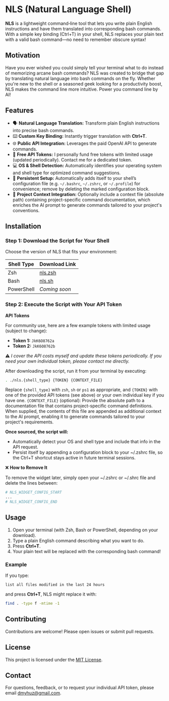 # NLS (Natural Language Shell)

**NLS** is a lightweight command‐line tool that lets you write plain English instructions and have them translated into corresponding bash commands. With a simple key binding (Ctrl+T) in your shell, NLS replaces your plain text with a valid bash command—no need to remember obscure syntax!

## Motivation

Have you ever wished you could simply tell your terminal what to do instead of memorizing arcane bash commands? NLS was created to bridge that gap by translating natural language into bash commands on the fly. Whether you're new to the shell or a seasoned geek looking for a productivity boost, NLS makes the command line more intuitive. Power you command line by AI!

## Features


- 🗣️ **Natural Language Translation:** Transform plain English instructions into precise bash commands.
- ⌨️ **Custom Key Binding:** Instantly trigger translation with **Ctrl+T**.
- 🌐 **Public API Integration:** Leverages the paid OpenAI API to generate commands.
- 🔑 **Free API Tokens:** I personally fund free tokens with limited usage (updated periodically). Contact me for a dedicated token.
- 💻 **OS & Shell Detection:** Automatically identifies your operating system and shell type for optimized command suggestions.
- 📌 **Persistent Setup:** Automatically adds itself to your shell’s configuration file (e.g. `~/.bashrc`, `~/.zshrc`, or `~/.profile`) for convenience; remove by deleting the marked configuration block.
- 📄 **Project Context Integration:** Optionally include a context file (absolute path) containing project-specific command documentation, which enriches the AI prompt to generate commands tailored to your project's conventions.



## Installation

### Step 1: Download the Script for Your Shell

Choose the version of NLS that fits your environment:

| **Shell Type**     | **Download Link**                                                 |
|--------------------|-------------------------------------------------------------------|
| Zsh                | [nls.zsh](https://github.com/DmytroHuzz/nls/blob/main/nls.zsh)    |
| Bash               | [nls.sh](https://github.com/DmytroHuzz/nls/blob/main/nls.sh)      |
| PowerShell         | *Coming soon*                                                     |

### Step 2: Execute the Script with Your API Token
**API Tokens**

For community use, here are a few example tokens with limited usage (subject to change):

- **Token 1:** `JkK6O8762a`
- **Token 2:** `JkK6O8762b`

⚠️ *I cover the API costs myself and update these tokens periodically. If you need your own individual token, please contact me directly.*

After downloading the script, run it from your terminal by executing:

```bash
. ./nls.{shell_type} {TOKEN} {CONTEXT_FILE}
```

Replace `{shell_type}` with `zsh`, `sh` or `ps1` as appropriate, and `{TOKEN}` with one of the provided API tokens (see above) or your own individual key if you have one. `{CONTEXT_FILE}` (optional): Provide the absolute path to a documentation file that contains project-specific command definitions. When supplied, the contents of this file are appended as additional context to the AI prompt, enabling it to generate commands tailored to your project's requirements.

**Once sourced, the script will:**

- Automatically detect your OS and shell type and include that info in the API request.
- Persist itself by appending a configuration block to your ~/.zshrc file, so the Ctrl+T shortcut stays active in future terminal sessions.

❌ **How to Remove It**

To remove the widget later, simply open your ~/.zshrc or ~/.shrc file and delete the lines between:
```bash
# NLS_WIDGET_CONFIG_START
...
# NLS_WIDGET_CONFIG_END
```

## Usage

1. Open your terminal (with Zsh, Bash or PowerShell, depending on your download).
2. Type a plain English command describing what you want to do.
3. Press **Ctrl+T**.
4. Your plain text will be replaced with the corresponding bash command!

### Example

If you type:

```
list all files modified in the last 24 hours
```

and press **Ctrl+T**, NLS might replace it with:

```bash
find . -type f -mtime -1
```

## Contributing

Contributions are welcome! Please open issues or submit pull requests.

## License

This project is licensed under the [MIT License](LICENSE).

## Contact

For questions, feedback, or to request your individual API token, please email [dmyhuz@gmail.com](mailto:dmyhuz@gmail.com).
